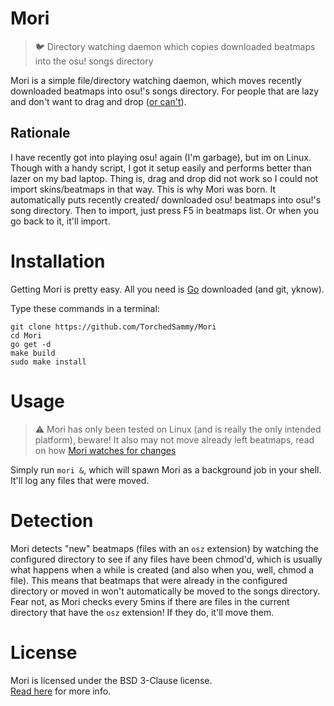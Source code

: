 # Mori
> 🐦 Directory watching daemon which copies downloaded beatmaps into the osu! songs directory

Mori is a simple file/directory watching daemon, which moves recently downloaded
beatmaps into osu!'s songs directory. For people that are lazy and don't want to
drag and drop ([or can't](#Rationale)).

## Rationale
I have recently got into playing osu! again (I'm garbage), but im on Linux. Though
with a handy script, I got it setup easily and performs better than lazer on my bad
laptop. Thing is, drag and drop did not work so I could not import skins/beatmaps
in that way. This is why Mori was born. It automatically puts recently created/
downloaded osu! beatmaps into osu!'s song directory. Then to import, just press F5
in beatmaps list. Or when you go back to it, it'll import.

# Installation
Getting Mori is pretty easy. All you need is [Go](https://go.dev) downloaded (and git, yknow).

Type these commands in a terminal:  
```
git clone https://github.com/TorchedSammy/Mori
cd Mori
go get -d
make build
sudo make install
```  

# Usage
> ⚠️ Mori has only been tested on Linux (and is really the only intended platform),
beware!
> It also may not move already left beatmaps, read on how
[Mori watches for changes](#Detection)

Simply run `mori &`, which will spawn Mori as a background job in your shell.  
It'll log any files that were moved.

# Detection
Mori detects "new" beatmaps (files with an `osz` extension) by watching the
configured directory to see if any files have been chmod'd, which is usually what
happens when a while is created (and also when you, well, chmod a file).
This means that beatmaps that were already in the configured directory or moved in
won't automatically be moved to the songs directory. Fear not, as Mori checks
every 5mins if there are files in the current directory that have the `osz` extension!
If they do, it'll move them.

# License
Mori is licensed under the BSD 3-Clause license.  
[Read here](LICENSE) for more info.


